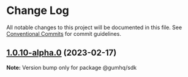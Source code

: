 # Change Log

All notable changes to this project will be documented in this file.
See [Conventional Commits](https://conventionalcommits.org) for commit guidelines.

## [1.0.10-alpha.0](https://github.com/gumhq/sdk/compare/@gumhq/sdk@1.0.9...@gumhq/sdk@1.0.10-alpha.0) (2023-02-17)

**Note:** Version bump only for package @gumhq/sdk
